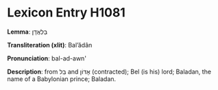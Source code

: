 # Lexicon Entry H1081

**Lemma**: בַּלְאֲדָן

**Transliteration (xlit)**: Balʼădân

**Pronunciation**: bal-ad-awn'

**Description**:
from בֵּל and אָדוֹן (contracted); Bel (is his) lord; Baladan, the name of a Babylonian prince; Baladan.
